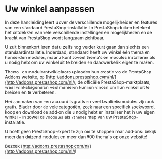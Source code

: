 # Uw winkel aanpassen

In deze handleiding leert u over de verschillende mogelijkheiden en features van een standaard PrestaShop-installatie. In PrestaShop duiken betekent het ontdekken van vele verschillende instellingen en mogelijkheden en de kracht van PrestaShop wordt langzaam zichtbaar.

U zult binnenkort leren dat u zelfs nog verder kunt gaan dan slechts een standaardinstallatie. Inderdaad, standaard heeft uw winkel één thema en honderden modules, maar u kunt zoveel thema's en modules installeren als u nodig hebt om uw winkel uit te breiden en daadwerkelijk eigen te maken.

Thema- en moduleontwikkelaars uploaden hun creatie via de PrestaShop Addons website, op [http://addons.prestashop.com/nl/](http://addons.prestashop.com/nl/), de officiële PrestaShop-marktplaats, waar winkeleigenaren veel manieren kunnen vinden om hun winkel uit te breiden en te verbeteren.

Het aanmaken van een account is gratis en veel kwaliteitsmodules zijn ook gratis. Blader door de vele categoriën, zoek naar een specifiek zoekwoord, koop en download de add-on die u nodig hebt en installeer het in uw eigen winkel – in zowel de `/modules` als `/themes` map van uw PrestaShop-installatie.

U hoeft geen PrestaShop-expert te zijn om te shoppen naar add-ons: bekijk meer dan duizend modules en meer dan 900 thema's op onze website!

Bezoek [http://addons.prestashop.com/nl/](http://addons.prestashop.com/nl/)!
